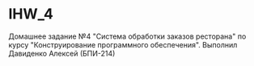 # IHW_4
Домашнее задание №4 "Система обработки заказов ресторана" по курсу "Конструирование программного обеспечения".
Выполнил Давиденко Алексей (БПИ-214)
